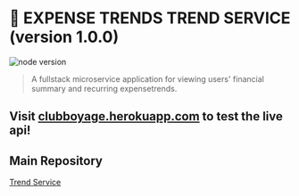 # **:triangular_flag_on_post: EXPENSE TRENDS TREND SERVICE** (version 1.0.0)

![node version](https://img.shields.io/badge/node->=14.0.0-brightgreen.svg)

> A fullstack microservice application for viewing users' financial summary and recurring expensetrends.

## Visit [clubboyage.herokuapp.com](https://expensetrends.herokuapp.com/) to test the live api!

## Main Repository

[Trend Service ](https://github.com/lancerdonnie/ExpenseTrends)

